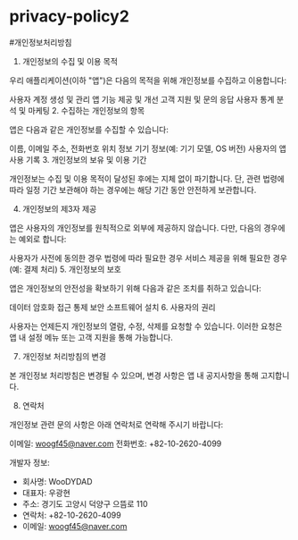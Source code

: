 # privacy-policy2
#개인정보처리방침

1. 개인정보의 수집 및 이용 목적

우리 애플리케이션(이하 "앱")은 다음의 목적을 위해 개인정보를 수집하고 이용합니다:

사용자 계정 생성 및 관리
앱 기능 제공 및 개선
고객 지원 및 문의 응답
사용자 통계 분석 및 마케팅
2. 수집하는 개인정보의 항목

앱은 다음과 같은 개인정보를 수집할 수 있습니다:

이름, 이메일 주소, 전화번호
위치 정보
기기 정보(예: 기기 모델, OS 버전)
사용자의 앱 사용 기록
3. 개인정보의 보유 및 이용 기간

개인정보는 수집 및 이용 목적이 달성된 후에는 지체 없이 파기합니다. 단, 관련 법령에 따라 일정 기간 보관해야 하는 경우에는 해당 기간 동안 안전하게 보관합니다.

4. 개인정보의 제3자 제공

앱은 사용자의 개인정보를 원칙적으로 외부에 제공하지 않습니다. 다만, 다음의 경우에는 예외로 합니다:

사용자가 사전에 동의한 경우
법령에 따라 필요한 경우
서비스 제공을 위해 필요한 경우(예: 결제 처리)
5. 개인정보의 보호

앱은 개인정보의 안전성을 확보하기 위해 다음과 같은 조치를 취하고 있습니다:

데이터 암호화
접근 통제
보안 소프트웨어 설치
6. 사용자의 권리

사용자는 언제든지 개인정보의 열람, 수정, 삭제를 요청할 수 있습니다. 이러한 요청은 앱 내 설정 메뉴 또는 고객 지원을 통해 가능합니다.

7. 개인정보 처리방침의 변경

본 개인정보 처리방침은 변경될 수 있으며, 변경 사항은 앱 내 공지사항을 통해 고지합니다.

8. 연락처

개인정보 관련 문의 사항은 아래 연락처로 연락해 주시기 바랍니다:

이메일: woogf45@naver.com
전화번호: +82-10-2620-4099

개발자 정보:
- 회사명: WooDYDAD
- 대표자: 우광현
- 주소: 경기도 고양시 덕양구 으뜸로 110
- 연락처: +82-10-2620-4099
- 이메일: woogf45@naver.com


